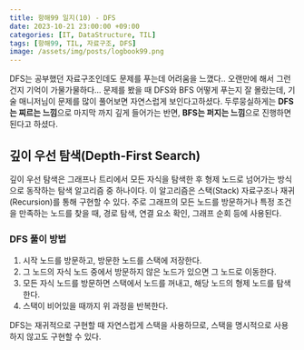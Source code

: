 ```yaml
---
title: 항해99 일지(10) - DFS
date: 2023-10-21 23:00:00 +09:00
categories: [IT, DataStructure, TIL]
tags: [항해99, TIL, 자료구조, DFS]
image: /assets/img/posts/logbook99.png
---
```


DFS는 공부했던 자료구조인데도 문제를 푸는데 어려움을 느꼈다.. 오랜만에 해서 그런건지 기억이 가물가물하다... 문제를 봤을 때 DFS와 BFS 어떻게 푸는지 잘 몰랐는데, 기술 매니저님이 문제를 많이 풀어보면 자연스럽게 보인다고하셨다. 두루뭉실하게는 **DFS는 찌르는 느낌**으로 마지막 까지 깊게 들어가는 반면, **BFS는 퍼지는 느낌**으로 진행하면 된다고 하셨다.

## 깊이 우선 탐색(Depth-First Search)
깊이 우선 탐색은 그래프나 트리에서 모든 자식을 탐색한 후 형제 노드로 넘어가는 방식으로 동작하는 탐색 알고리즘 중 하나이다. 이 알고리즘은 스택(Stack) 자료구조나 재귀(Recursion)를 통해 구현할 수 있다. 주로 그래프의 모든 노드를 방문하거나 특정 조건을 만족하는 노드를 찾을 때, 경로 탐색, 연결 요소 확인, 그래프 순회 등에 사용된다.

### DFS 풀이 방법

1. 시작 노드를 방문하고, 방문한 노드를 스택에 저장한다.
2. 그 노드의 자식 노드 중에서 방문하지 않은 노드가 있으면 그 노드로 이동한다.
3. 모든 자식 노드를 방문하면 스택에서 노드를 꺼내고, 해당 노드의 형제 노드를 탐색한다.
4. 스택이 비어있을 때까지 위 과정을 반복한다.

DFS는 재귀적으로 구현할 때 자연스럽게 스택을 사용하므로, 스택을 명시적으로 사용하지 않고도 구현할 수 있다.
